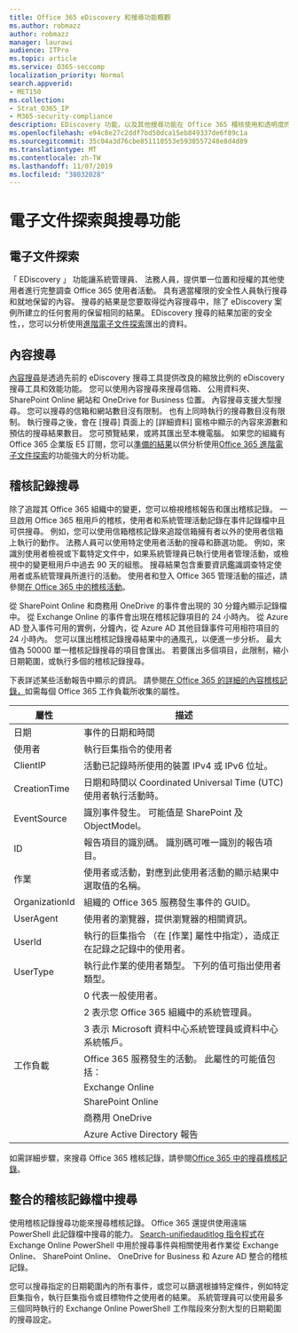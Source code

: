 ```yaml
---
title: Office 365 eDiscovery 和搜尋功能概觀
ms.author: robmazz
author: robmazz
manager: laurawi
audience: ITPro
ms.topic: article
ms.service: O365-seccomp
localization_priority: Normal
search.appverid:
- MET150
ms.collection:
- Strat_O365_IP
- M365-security-compliance
description: EDiscovery 功能，以及其他搜尋功能在 Office 365 稽核使用和透明度的概觀。
ms.openlocfilehash: e94c8e27c2ddf7bd50dca15eb849337de6f89c1a
ms.sourcegitcommit: 35c04a3d76cbe851110553e5930557248e8d4d89
ms.translationtype: MT
ms.contentlocale: zh-TW
ms.lasthandoff: 11/07/2019
ms.locfileid: "38032028"
---
```

# <a name="ediscovery-and-search-features"></a>電子文件探索與搜尋功能 

## <a name="ediscovery"></a>電子文件探索

「 EDiscovery 」 功能讓系統管理員、 法務人員，提供單一位置和授權的其他使用者進行完整調查 Office 365 使用者活動。 具有適當權限的安全性人員執行搜尋和就地保留的內容。 搜尋的結果是您要取得從內容搜尋中，除了 eDiscovery 案例所建立的任何套用的保留相同的結果。 EDiscovery 搜尋的結果加密的安全性，，您可以分析使用[進階電子文件探索](https://support.office.com/article/office-365-advanced-ediscovery-fd53438a-a760-45f6-9df4-861b50161ae4)匯出的資料。

## <a name="content-search"></a>內容搜尋

[內容搜尋](https://support.office.com/article/Run-a-Content-Search-in-the-Office-365-Security-Compliance-Center-61852fd9-fe8a-4880-a339-cb19ed3bff4a)是透過先前的 eDiscovery 搜尋工具提供改良的縮放比例的 eDiscovery 搜尋工具和效能功能。 您可以使用內容搜尋來搜尋信箱、 公用資料夾、 SharePoint Online 網站和 OneDrive for Business 位置。 內容搜尋支援大型搜尋。 您可以搜尋的信箱和網站數目沒有限制。 也有上同時執行的搜尋數目沒有限制。 執行搜尋之後，會在 [搜尋] 頁面上的 [詳細資料] 窗格中顯示的內容來源數和預估的搜尋結果數目。 您可預覽結果，或將其匯出至本機電腦。 如果您的組織有 Office 365 企業版 E5 訂閱，您可以[準備的結果](https://support.office.com/article/Run-a-Content-Search-in-the-Office-365-Security-Compliance-Center-61852fd9-fe8a-4880-a339-cb19ed3bff4a#prepare)以供分析使用[Office 365 進階電子文件探索](https://go.microsoft.com/fwlink/p/?LinkID=620116)的功能強大的分析功能。

## <a name="audit-log-search"></a>稽核記錄搜尋

除了追蹤其 Office 365 組織中的變更，您可以檢視稽核報告和匯出稽核記錄。 一旦啟用 Office 365 租用戶的稽核，使用者和系統管理活動記錄在事件記錄檔中且可供搜尋。 例如，您可以使用信箱稽核記錄來追蹤信箱擁有者以外的使用者信箱上執行的動作。 法務人員可以使用特定使用者活動的搜尋和篩選功能。 例如，來識別使用者檢視或下載特定文件中，如果系統管理員已執行使用者管理活動，或檢視中的變更租用戶中過去 90 天的組態。 搜尋結果包含重要資訊鑑識調查特定使用者或系統管理員所進行的活動。 使用者和登入 Office 365 管理活動的描述，請參閱[在 Office 365 中的稽核活動](https://support.office.com/article/Search-the-audit-log-in-the-Office-365-Security-Compliance-Center-0d4d0f35-390b-4518-800e-0c7ec95e946c#auditlogevents)。

從 SharePoint Online 和商務用 OneDrive 的事件會出現的 30 分鐘內顯示記錄檔中。 從 Exchange Online 的事件會出現在稽核記錄項目的 24 小時內。 從 Azure AD 登入事件可用的實例，分鐘內，從 Azure AD 其他目錄事件可用相符項目的 24 小時內。 您可以匯出稽核記錄搜尋結果中的通風孔，以便進一步分析。 最大值為 50000 單一稽核記錄搜尋的項目會匯出。 若要匯出多個項目，此限制，縮小日期範圍，或執行多個的稽核記錄搜尋。

下表詳述某些活動報告中顯示的資訊。 請參閱[在 Office 365 的詳細的內容稽核記錄，](https://support.office.com/article/detailed-properties-in-the-office-365-audit-log-ce004100-9e7f-443e-942b-9b04098fcfc3)如需每個 Office 365 工作負載所收集的屬性。

| 屬性	 | 描述 |
|----------------|----------------------------------------------------------------------------------------------------------------------|
| 日期 | 事件的日期和時間 |
| 使用者 | 執行巨集指令的使用者 |
| ClientIP | 活動已記錄時所使用的裝置 IPv4 或 IPv6 位址。 |
| CreationTime | 日期和時間以 Coordinated Universal Time (UTC) 使用者執行活動時。 |
| EventSource | 識別事件發生。 可能值是 SharePoint 及 ObjectModel。 |
| ID | 報告項目的識別碼。 識別碼可唯一識別的報告項目。 |
| 作業 | 使用者或活動，對應到此使用者活動的顯示結果中選取值的名稱。 |
| OrganizationId | 組織的 Office 365 服務發生事件的 GUID。 |
| UserAgent | 使用者的瀏覽器，提供瀏覽器的相關資訊。 |
| UserId | 執行的巨集指令 （在 [作業] 屬性中指定），造成正在記錄之記錄中的使用者。 |
| UserType | 執行此作業的使用者類型。 下列的值可指出使用者類型。 |
|  | 0 代表一般使用者。 |
|  | 2 表示您 Office 365 組織中的系統管理員。 |
|  | 3 表示 Microsoft 資料中心系統管理員或資料中心系統帳戶。 |
| 工作負載 | Office 365 服務發生的活動。 此屬性的可能值包括： |
|  | Exchange Online |
|  | SharePoint Online |
|  | 商務用 OneDrive |
|  | Azure Active Directory 報告 |

如需詳細步驟，來搜尋 Office 365 稽核記錄，請參閱[Office 365 中的搜尋稽核記錄](https://support.office.com/article/Search-the-audit-log-in-the-Office-365-Security-Compliance-Center-0d4d0f35-390b-4518-800e-0c7ec95e946c)。

## <a name="search-unified-audit-log"></a>整合的稽核記錄檔中搜尋

使用稽核記錄搜尋功能來搜尋稽核記錄。 Office 365 還提供使用遠端 PowerShell 此記錄檔中搜尋的能力。 [Search-unifiedauditlog 指令程式](https://docs.microsoft.com/powershell/module/exchange/policy-and-compliance-audit/Search-UnifiedAuditLog?view=exchange-ps)在 Exchange Online PowerShell 中用於搜尋事件與相關使用者作業從 Exchange Online、 SharePoint Online、 OneDrive for Business 和 Azure AD 整合的稽核記錄。 

您可以搜尋指定的日期範圍內的所有事件，或您可以篩選根據特定條件，例如特定巨集指令，執行巨集指令或目標物件之使用者的結果。 系統管理員可以使用最多三個同時執行的 Exchange Online PowerShell 工作階段來分割大型的日期範圍的搜尋設定。